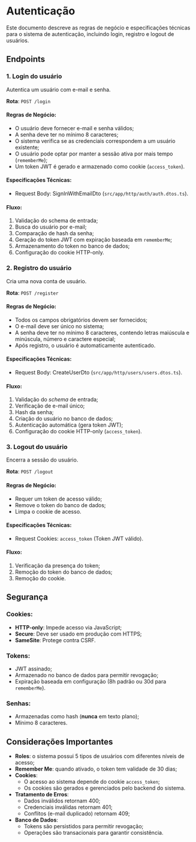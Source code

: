 # Autenticação

Este documento descreve as regras de negócio e especificações técnicas para o sistema de autenticação, incluindo login, registro e logout de usuários.

## Endpoints

### 1. Login do usuário

Autentica um usuário com e-mail e senha.

**Rota**: `POST /login`

#### Regras de Negócio:

- O usuário deve fornecer e-mail e senha válidos;
- A senha deve ter no mínimo 8 caracteres;
- O sistema verifica se as credenciais correspondem a um usuário existente;
- O usuário pode optar por manter a sessão ativa por mais tempo (`rememberMe`);
- Um token JWT é gerado e armazenado como cookie (`access_token`).

#### Especificações Técnicas:

- Request Body: SignInWithEmailDto (`src/app/http/auth/auth.dtos.ts`).

#### Fluxo:

1. Validação do schema de entrada;
2. Busca do usuário por e-mail;
3. Comparação de hash da senha;
4. Geração do token JWT com expiração baseada em `rememberMe`;
5. Armazenamento do token no banco de dados;
6. Configuração do cookie HTTP-only.

### 2. Registro do usuário

Cria uma nova conta de usuário.

**Rota**: `POST /register`

#### Regras de Negócio:

- Todos os campos obrigatórios devem ser fornecidos;
- O e-mail deve ser único no sistema;
- A senha deve ter no mínimo 8 caracteres, contendo letras maiúscula e minúscula, número e caractere especial;
- Após registro, o usuário é automaticamente autenticado.

#### Especificações Técnicas:

- Request Body: CreateUserDto (`src/app/http/users/users.dtos.ts`).

#### Fluxo:

1. Validação do _schema_ de entrada;
2. Verificação de e-mail único;
3. Hash da senha;
4. Criação do usuário no banco de dados;
5. Autenticação automática (gera token JWT);
6. Configuração do cookie HTTP-only (`access_token`).

### 3. Logout do usuário

 Encerra a sessão do usuário.

**Rota**: `POST /logout`

#### Regras de Negócio:

- Requer um token de acesso válido;
- Remove o token do banco de dados;
- Limpa o cookie de acesso.

#### Especificações Técnicas:

- Request Cookies: `access_token` (Token JWT válido).

#### Fluxo:

1. Verificação da presença do token;
2. Remoção do token do banco de dados;
3. Remoção do cookie.

## Segurança

### Cookies:

- **HTTP-only**: Impede acesso via JavaScript;
- **Secure**: Deve ser usado em produção com HTTPS;
- **SameSite**: Protege contra CSRF.

### Tokens:

- JWT assinado;
- Armazenado no banco de dados para permitir revogação;
- Expiração baseada em configuração (8h padrão ou 30d para `rememberMe`).

### Senhas:

- Armazenadas como hash (**nunca** em texto plano);
- Mínimo 8 caracteres.

## Considerações Importantes

- **Roles**: o sistema possui 5 tipos de usuários com diferentes níveis de acesso;
- **Remember Me**: quando ativado, o token tem validade de 30 dias;
- **Cookies**:
  - O acesso ao sistema depende do cookie `access_token`;
  - Os cookies são gerados e gerenciados pelo backend do sistema.
- **Tratamento de Erros**:
  - Dados inválidos retornam 400;
  - Credenciais inválidas retornam 401;
  - Conflitos (e-mail duplicado) retornam 409;
- **Banco de Dados**:
  - Tokens são persistidos para permitir revogação;
  - Operações são transacionais para garantir consistência.